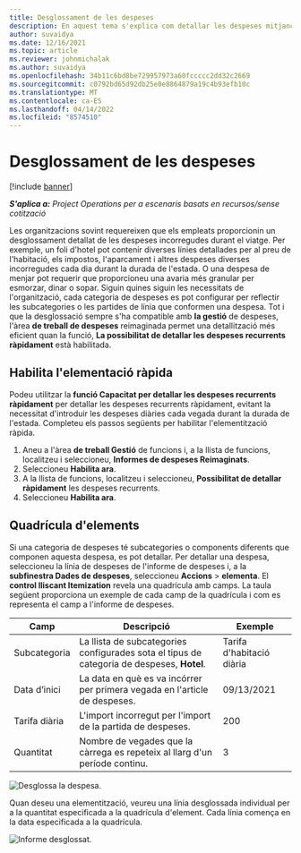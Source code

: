```yaml
---
title: Desglossament de les despeses
description: En aquest tema s'explica com detallar les despeses mitjançant l'espai de treball de despeses reimaginat.
author: suvaidya
ms.date: 12/16/2021
ms.topic: article
ms.reviewer: johnmichalak
ms.author: suvaidya
ms.openlocfilehash: 34b11c6bd8be729957973a60fccccc2dd32c2669
ms.sourcegitcommit: c0792bd65d92db25e0e8864879a19c4b93efb10c
ms.translationtype: MT
ms.contentlocale: ca-ES
ms.lasthandoff: 04/14/2022
ms.locfileid: "8574510"
---
```

# <a name="expense-itemization"></a>Desglossament de les despeses

[!include [banner](../includes/banner.md)]

_**S'aplica a:** Project Operations per a escenaris basats en recursos/sense cotització_

Les organitzacions sovint requereixen que els empleats proporcionin un desglossament detallat de les despeses incorregudes durant el viatge. Per exemple, un foli d'hotel pot contenir diverses línies detallades per al preu de l'habitació, els impostos, l'aparcament i altres despeses diverses incorregudes cada dia durant la durada de l'estada. O una despesa de menjar pot requerir que proporcioneu una avaria més granular per esmorzar, dinar o sopar. Siguin quines siguin les necessitats de l'organització, cada categoria de despeses es pot configurar per reflectir les subcategories o les partides de línia que conformen una despesa. Tot i que la desglossació sempre s'ha compatible amb **la gestió** de despeses, l'àrea **de treball de despeses** reimaginada permet una detallització més eficient quan la funció, **La possibilitat de detallar les despeses recurrents ràpidament** està habilitada.  

## <a name="enable-quick-itemization"></a>Habilita l'elementació ràpida 

Podeu utilitzar la **funció Capacitat per detallar les despeses recurrents ràpidament** per detallar les despeses recurrents ràpidament, evitant la necessitat d'introduir les despeses diàries cada vegada durant la durada de l'estada. Completeu els passos següents per habilitar l'elementització ràpida.

1. Aneu a l'àrea **de treball Gestió** de funcions i, a la llista de funcions, localitzeu i seleccioneu, **Informes de despeses Reimaginats**. 
2. Seleccioneu **Habilita ara**. 
3. A la llista de funcions, localitzeu i seleccioneu, **Possibilitat de detallar ràpidament** les despeses recurrents.
4. Seleccioneu **Habilita ara**. 

## <a name="itemization-grid"></a>Quadrícula d'elements 

Si una categoria de despeses té subcategories o components diferents que componen aquesta despesa, es pot detallar. Per detallar una despesa, seleccioneu la línia de despeses de l'informe de despeses i, a la **subfinestra Dades de despeses**, seleccioneu **Accions** > **elementa**. El **control lliscant Itemization** revela una quadrícula amb camps. La taula següent proporciona un exemple de cada camp de la quadrícula i com es representa el camp a l'informe de despeses. 

|     Camp          |     Descripció                                                                                  |     Exemple              |
|--------------------|--------------------------------------------------------------------------------------------------|--------------------------|
|     Subcategoria    |     La llista de subcategories configurades sota el tipus de categoria de despeses, **Hotel**.             |     Tarifa d'habitació diària      |
|     Data d’inici     |     La data en què es va incórrer per primera vegada en l'article de despeses.                                           |     09/13/2021           |
|     Tarifa diària     |     L'import incorregut per l'import de la partida de despeses.                                                    |     200                  |
|     Quantitat       |     Nombre de vegades que la càrrega es repeteix al llarg d'un període continu.                       |     3                    |

![Desglossa la despesa.](media/Itemization%20screen%201.png)

Quan deseu una elementització, veureu una línia desglossada individual per a la quantitat especificada a la quadrícula d'element. Cada línia comença en la data especificada a la quadrícula.

![Informe desglossat.](media/Itemization%20screen%202.png)

